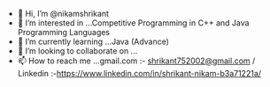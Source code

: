 - 👋 Hi, I’m @nikamshrikant
- 👀 I’m interested in ...Competitive Programming in C++ and Java Programming Languages
- 🌱 I’m currently learning ...Java (Advance)
- 💞️ I’m looking to collaborate on ...
- 📫 How to reach me ...gmail.com :- shrikant752002@gmail.com / Linkedin :-https://www.linkedin.com/in/shrikant-nikam-b3a71221a/

<!---
nikamshrikant/nikamshrikant is a ✨ special ✨ repository because its `README.md` (this file) appears on your GitHub profile.
You can click the Preview link to take a look at your changes.
--->
